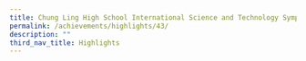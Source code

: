 ```yaml
---
title: Chung Ling High School International Science and Technology Symposium 2017
permalink: /achievements/highlights/43/
description: ""
third_nav_title: Highlights
---
```

